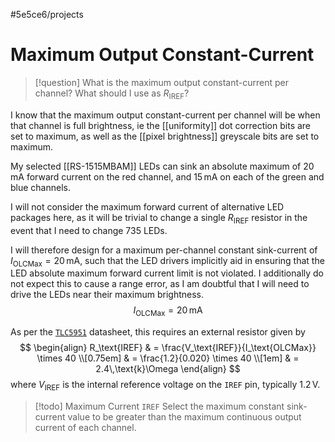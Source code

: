 #5e5ce6/projects 

# Maximum Output Constant-Current

> [!question]
> What is the maximum output constant-current per channel?
> What should I use as $R_\text{IREF}$?

I know that the maximum output constant-current per channel will be when that channel is full brightness, ie the [[uniformity]] dot correction bits are set to maximum, as well as the [[pixel brightness]] greyscale bits are set to maximum.

My selected [[RS-1515MBAM]] LEDs can sink an absolute maximum of $20\,\text{mA}$ forward current on the red channel, and $15\,\text{mA}$ on each of the green and blue channels.

I will not consider the maximum forward current of alternative LED packages here, as it will be trivial to change a single $R_\text{IREF}$ resistor in the event that I need to change 735 LEDs.

I will therefore design for a maximum per-channel constant sink-current of $I_\text{OLCMax} = 20\,\text{mA}$, such that the LED drivers implicitly aid in ensuring that the LED absolute maximum forward current limit is not violated. I additionally do not expect this to cause a range error, as I am doubtful that I will need to drive the LEDs near their maximum brightness.
$$
\begin{equation}
I_\text{OLCMax} = 20\,\text{mA}
\end{equation}
$$

As per the [`TLC5951`](https://www.ti.com/lit/gpn/tlc5951) datasheet, this requires an external resistor given by
$$
\begin{align}
R_\text{IREF} & = \frac{V_\text{IREF}}{I_\text{OLCMax}} \times 40 \\[0.75em]
& = \frac{1.2}{0.020} \times 40 \\[1em]
& = 2.4\,\text{k}\Omega
\end{align}
$$
where $V_\text{IREF}$ is the internal reference voltage on the `IREF` pin, typically $1.2\,\text{V}$.

> [!todo] Maximum Current `IREF`
> Select the maximum constant sink-current value to be greater than the maximum continuous output current of each channel.